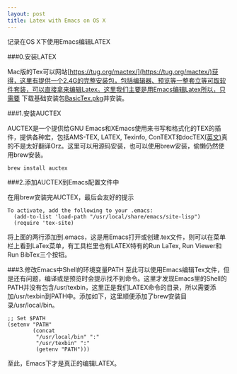```yaml
---
layout: post
title: Latex with Emacs on OS X
---
```


记录在OS X下使用Emacs编辑LATEX

###0.安装LATEX

Mac版的Tex可以网站[https://tug.org/mactex/](https://tug.org/mactex/)获得，这里有提供一个2.4G的完整安装包，包括编辑器、预览等一整套立等可取软件套装，可以直接拿来编辑Latex。这里我们主要是用Emacs编辑Latex所以，只需要 下载基础安装包[BasicTex.pkg](https://tug.org/mactex/morepackages.html)并安装。

###1.安装AUCTEX

AUCTEX是一个提供给GNU Emacs和XEmacs使用来书写和格式化的TEX的插件，提供各种宏，包括AMS-TEX, LATEX, Texinfo, ConTEXT和docTEX[(英文)](http://www.gnu.org/software/auctex/)真的不是太好翻译Orz。这里可以用源码安装，也可以使用brew安装，偷懒仍然使用brew安装。

```
brew install auctex
```

###2.添加AUCTEX到Emacs配置文件中

在用brew安装完AUCTEX，最后会友好的提示

```
To activate, add the following to your .emacs:
  (add-to-list 'load-path "/usr/local/share/emacs/site-lisp")
  (require 'tex-site)
```

将上面的两行添加到.emacs，这是用Emacs打开或创建.tex文件，则可以在菜单栏上看到LaTex菜单，有工具栏里也有LATEX特有的Run LaTex, Run Viewer和Run BibTex三个按钮。

###3.修改Emacs中Shell的环境变量PATH
至此可以使用Emacs编辑Tex文件，但是还有问题，编译或是预览时会提示找不到命令。这里才发现Emacs里的Shell的PATH并没有包含/usr/texbin，这里正是我们LATEX命令的目录，所以需要添加/usr/texbin到PATH中。添加如下，这里顺便添加了brew安装目录/usr/local/bin。

```
;; Set $PATH
(setenv "PATH"
        (concat
         "/usr/local/bin" ":"
         "/usr/texbin" ":"
         (getenv "PATH")))
```

至此，Emacs下才是真正的编辑LATEX。

